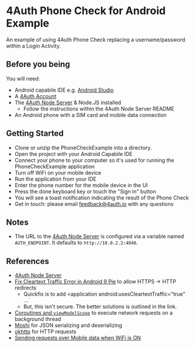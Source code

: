 # 4Auth Phone Check for Android Example

An example of using 4Auth Phone Check replacing a username/password within a Login Activity.

## Before you being

You will need:

- Android capabile IDE e.g. [Android Studio](https://developer.android.com/studio)
- A [4Auth Account](https://4auth.io/invite?invite_code=1752952342267259)
- The [4Auth Node Server](https://gitlab.com/4auth/devx/4auth-node-server) & Node.JS installed
    - Follow the instructions within the 4Auth Node Server README
- An Android phone with a SIM card and mobile data connection

## Getting Started

- Clone or unzip the PhoneCheckExample into a directory.
- Open the project with your Android Capabile IDE
- Connect your phone to your computer so it's used for running the PhoneCheckExample application
- Turn off WiFi on your mobile device
- Run the application from your IDE
- Enter the phone number for the mobile device in the UI
- Press the done keyboard key or touch the "Sign in" button
- You will see a toast notification indicating the result of the Phone Check
- Get in touch: please email feedback@4auth.io with any questions

## Notes

- The URL to the [4Auth Node Server](https://gitlab.com/4auth/devx/4auth-node-server) is configured via a variable named `AUTH_ENDPOINT`. It defaults to `http://10.0.2.2:4040`.

## References

- [4Auth Node Server](https://gitlab.com/4auth/devx/4auth-node-server)
- [Fix Cleartext Traffic Error in Android 9 Pie](https://medium.com/@son.rommer/fix-cleartext-traffic-error-in-android-9-pie-2f4e9e2235e6) to allow HTTPS -> HTTP redirects
    - Quickfix is to add <application android:usesCleartextTraffic="true" ...`
    - But, this isn't secure. The better solutions is outlined in the link.
- [Coroutines and `viewModelScope`](https://developer.android.com/topic/libraries/architecture/coroutines#viewmodelscope) to execute network requests on a background thread
- [Moshi](https://github.com/square/moshi) for JSON serializing and deserializing
- [okhttp](https://square.github.io/okhttp/) for HTTP requests
- [Sending requests over Mobile data when WiFi is ON](https://stackoverflow.com/questions/25931334/send-request-over-mobile-data-when-wifi-is-on-android-l) 